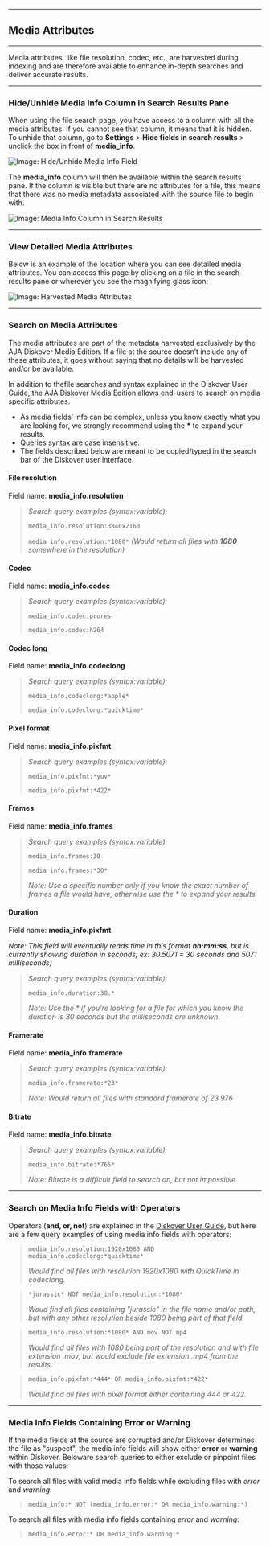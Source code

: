 ___
## Media Attributes
___

Media attributes, like file resolution, codec, etc., are harvested during indexing and are therefore available to enhance in-depth searches and deliver accurate results.

___
### Hide/Unhide Media Info Column in Search Results Pane

When using the file search page, you have access to a column with all the media attributes. If you cannot see that column, it means that it is hidden. To unhide that column, go to  **Settings**  >  **Hide fields in search results**  > unclick the box in front of  **media_info**.

![Image: Hide/Unhide Media Info Field](images/image_aja_edition_mediainfo_hide_unhide_column.png)

The  **media_info** column will then be available within the search results pane. If the column is visible but there are no attributes for a file, this means that there was no media metadata associated with the source file to begin with.

![Image: Media Info Column in Search Results](images/image_aja_edition_mediainfo_column_in_search_results_pane.png)

___
### View Detailed Media Attributes

Below is an example of the location where you can see detailed media attributes. You can access this page by clicking on a file in the search results pane or wherever you see the magnifying glass icon:

![Image: Harvested Media Attributes](images/image_aja_edition_media_info_file_attributes.png)

___
### Search on Media Attributes

The media attributes are part of the metadata harvested exclusively by the AJA Diskover Media Edition. If a file at the source doesn’t include any of these attributes, it goes without saying that no details will be harvested and/or be available.

In addition to thefile searches and syntax explained in the Diskover User Guide, the AJA Diskover Media Edition allows end-users to search on media specific attributes.

- As media fields’ info can be complex, unless you know exactly what you are looking for, we strongly recommend using the **\*** to expand your results. 
- Queries syntax are case insensitive. 
- The fields described below are meant to be copied/typed in the search bar of the Diskover user interface.

#### File resolution
Field name: **media_info.resolution**
>_Search query examples (syntax:variable):_
>
>`media_info.resolution:3840x2160`
>
>`media_info.resolution:*1080*` _(Would return all files with  **1080**  somewhere in the resolution)_

#### Codec
Field name: **media_info.codec**
>_Search query examples (syntax:variable):_
>
>`media_info.codec:prores`
>
>`media_info.codec:h264`

#### Codec long
Field name: **media_info.codeclong**
>_Search query examples (syntax:variable):_
>
>`media_info.codeclong:*apple*`
>
>`media_info.codeclong:*quicktime*`

#### Pixel format
Field name: **media_info.pixfmt**
>_Search query examples (syntax:variable):_
>
>`media_info.pixfmt:*yuv*`
>
>`media_info.pixfmt:*422*`

#### Frames
Field name: **media_info.frames**
>_Search query examples (syntax:variable):_
>
>`media_info.frames:30`
>
>`media_info.frames:*30*`
>
> _Note: Use a specific number only if you know the exact number of frames a file would have, otherwise use the * to expand your results._

#### Duration
Field name: **media_info.pixfmt**

_Note: This field will eventually reads time in this format **hh:mm:ss**, but is currently showing duration in seconds, ex: 30.5071 = 30 seconds and 5071 milliseconds)_

>_Search query examples (syntax:variable):_
>
>`media_info.duration:30.*`
>
>_Note: Use the * if you’re looking for a file for which you know the duration is 30 seconds but the milliseconds are unknown._

#### Framerate
Field name: **media_info.framerate**
>_Search query examples (syntax:variable):_
>
>`media_info.framerate:*23*`
>
>_Note: Would return all files with standard framerate of 23.976_

#### Bitrate
Field name: **media_info.bitrate**
>_Search query examples (syntax:variable):_
>
>`media_info.bitrate:*765*`
>
>_Note: Bitrate is a difficult field to search on, but not impossible._

___
### Search on Media Info Fields with Operators
Operators (**and, or, not**) are explained in the [Diskover User Guide](https://docs.diskoverdata.com/diskover_user_guide/#manual-search-syntax), but here are a few query examples of using media info fields with operators:

>`media_info.resolution:1920x1080 AND media_info.codeclong:*quicktime*`
>
>_Would find all files with resolution 1920x1080 with QuickTime in codeclong._


>`*jurassic* NOT media_info.resolution:*1080*`
>
>_Woud find all files containing "jurassic" in the file name and/or path, but with any other resolution beside 1080 being part of that field._


>`media_info.resolution:*1080* AND mov NOT mp4`
>
>_Would find all files with 1080 being part of the resolution and with file extension .mov, but would exclude file extension .mp4 from the results._


>`media_info.pixfmt:*444* OR media_info.pixfmt:*422*`
>
>_Would find all files with pixel format either containing 444 or 422._

___
### Media Info Fields Containing Error or Warning

If the media fields at the source are corrupted and/or Diskover determines the file as "suspect", the media info fields will show either **error** or **warning** within Diskover. Beloware search queries to either exclude or pinpoint files with those values:

To search all files with valid media info fields while excluding files with *error* and *warning*:
>`media_info:* NOT (media_info.error:* OR media_info.warning:*)`

To search all files with media info fields containing *error* and *warning*:
>`media_info.error:* OR media_info.warning:*`

